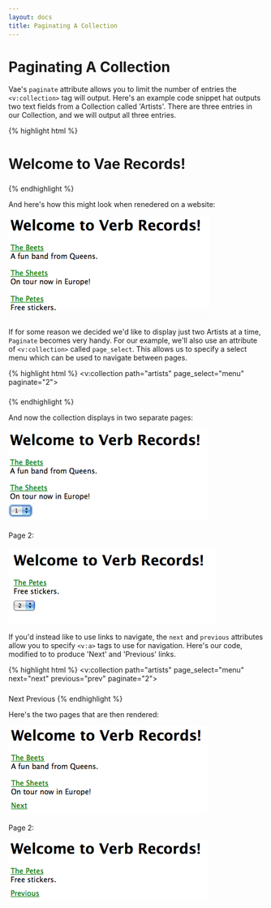 ```yaml
---
layout: docs
title: Paginating A Collection
---
```


# Paginating A Collection

Vae's `paginate` attribute allows you to limit the number of entries the
`<v:collection>` tag will output. Here's an example code snippet hat
outputs two text fields from a Collection called 'Artists'. There are
three entries in our Collection, and we will output all three entries.

{% highlight html %}
<h1>Welcome to Vae Records!</h1>
<v:collection path="artists">
 <h3><v:a href="/artist"><v:text path="artist_name"/></v:a></h3>
 <v:text path="artist_bio"/>
 </v:collection path="Artists">
 <v:select id="menu" />
{% endhighlight %}

And here's how this might look when renedered on a website:

![](/images/screenshots/the_website/cookbook/without_paginate.png)

If for some reason we decided we'd like to display just two Artists at a
time, `Paginate` becomes very handy. For our example, we'll also use an
attribute of `<v:collection>` called `page_select`. This allows us to
specify a select menu which can be used to navigate between pages.

{% highlight html %}
<v:collection path="artists" page_select="menu" paginate="2">
 <h3><v:a href="/artist"><v:text path="artist_name"/></v:a></h3>
 <v:text path="artist_bio"/>
</v:collection path="Artists">
<v:select id="menu" />
{% endhighlight %}

And now the collection displays in two separate pages:

![](/images/screenshots/the_website/cookbook/with_paginate.png)

Page 2:

![](/images/screenshots/the_website/cookbook/with_paginate_2.png)

If you'd instead like to use links to navigate, the `next` and
`previous` attributes allow you to specify `<v:a>` tags to use for
navigation. Here's our code, modified to to produce 'Next' and
'Previous' links.

{% highlight html %}
<v:collection path="artists" page_select="menu" next="next" previous="prev" paginate="2">
 <h3><v:a href="/artist"><v:text path="artist_name"/></v:a></h3>
 <v:text path="artist_bio"/>
</v:collection path="Artists">
<v:a id="next">Next</v:a> 
<v:a id="prev">Previous</v:a>
{% endhighlight %}

Here's the two pages that are then rendered:

![](/images/screenshots/the_website/cookbook/with_paginate_next.png)

Page 2:

![](/images/screenshots/the_website/cookbook/with_paginate_prev.png)
